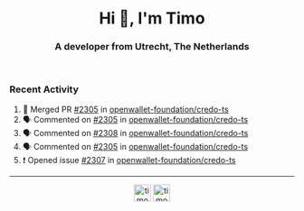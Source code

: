 <h1 align="center">Hi 👋, I'm Timo</h1>
<h3 align="center">A developer from Utrecht, The Netherlands</h3>
<br/>
<!-- https://github.com/rahuldkjain/github-profile-readme-generator --!>

<!--  <p align="left"><img src="https://github-readme-stats.vercel.app/api?username=timoglastra&show_icons=true&count_private=true&" alt="timoglastra" /></p> --!>

<!--
Github language stats
<p align="left"><img src="https://github-readme-stats.vercel.app/api/top-langs/?username=timoglastra&layout=compact" alt="timoglastra" /><p>
-->

<!-- Codestats language stats -->
<!-- <p align="left"><img src="https://codestats-readme.vercel.app/api/top-langs/?username=timoglastra&layout=compact&language_count=12" alt="timoglastra" /><p>    --!>
  
<h3>Recent Activity</h3>

<!--START_SECTION:activity-->
1. 🎉 Merged PR [#2305](https://github.com/openwallet-foundation/credo-ts/pull/2305) in [openwallet-foundation/credo-ts](https://github.com/openwallet-foundation/credo-ts)
2. 🗣 Commented on [#2305](https://github.com/openwallet-foundation/credo-ts/pull/2305#issuecomment-2919083947) in [openwallet-foundation/credo-ts](https://github.com/openwallet-foundation/credo-ts)
3. 🗣 Commented on [#2308](https://github.com/openwallet-foundation/credo-ts/issues/2308#issuecomment-2919082919) in [openwallet-foundation/credo-ts](https://github.com/openwallet-foundation/credo-ts)
4. 🗣 Commented on [#2305](https://github.com/openwallet-foundation/credo-ts/pull/2305#issuecomment-2919078485) in [openwallet-foundation/credo-ts](https://github.com/openwallet-foundation/credo-ts)
5. ❗ Opened issue [#2307](https://github.com/openwallet-foundation/credo-ts/issues/2307) in [openwallet-foundation/credo-ts](https://github.com/openwallet-foundation/credo-ts)
<!--END_SECTION:activity-->

---

<p align="center">
<a href="https://twitter.com/timoglastra" target="blank"><img align="center" src="https://cdn.jsdelivr.net/npm/simple-icons@3.0.1/icons/twitter.svg" alt="timoglastra" height="30" width="30" /></a>
<a href="https://linkedin.com/in/timoglastra" target="blank"><img align="center" src="https://cdn.jsdelivr.net/npm/simple-icons@3.0.1/icons/linkedin.svg" alt="timoglastra" height="30" width="30" /></a>
</p>



